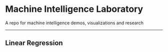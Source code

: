 # Machine Intelligence Laboratory
A repo for machine intelligence demos, visualizations and research

----

## Linear Regression
